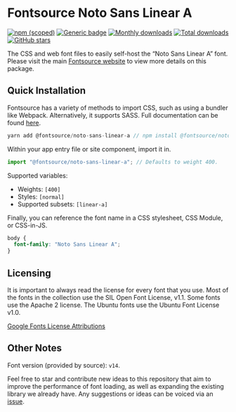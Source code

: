 # Fontsource Noto Sans Linear A

[![npm (scoped)](https://img.shields.io/npm/v/@fontsource/noto-sans-linear-a?color=brightgreen)](https://www.npmjs.com/package/@fontsource/noto-sans-linear-a) [![Generic badge](https://img.shields.io/badge/fontsource-passing-brightgreen)](https://github.com/fontsource/fontsource) [![Monthly downloads](https://badgen.net/npm/dm/@fontsource/noto-sans-linear-a)](https://github.com/fontsource/fontsource) [![Total downloads](https://badgen.net/npm/dt/@fontsource/noto-sans-linear-a)](https://github.com/fontsource/fontsource) [![GitHub stars](https://img.shields.io/github/stars/fontsource/fontsource.svg?style=social&label=Star)](https://github.com/fontsource/fontsource/stargazers)

The CSS and web font files to easily self-host the “Noto Sans Linear A” font. Please visit the main [Fontsource website](https://fontsource.org/fonts/noto-sans-linear-a) to view more details on this package.

## Quick Installation

Fontsource has a variety of methods to import CSS, such as using a bundler like Webpack. Alternatively, it supports SASS. Full documentation can be found [here](https://fontsource.org/docs/introduction).

```javascript
yarn add @fontsource/noto-sans-linear-a // npm install @fontsource/noto-sans-linear-a
```

Within your app entry file or site component, import it in.

```javascript
import "@fontsource/noto-sans-linear-a"; // Defaults to weight 400.
```

Supported variables:

- Weights: `[400]`
- Styles: `[normal]`
- Supported subsets: `[linear-a]`

Finally, you can reference the font name in a CSS stylesheet, CSS Module, or CSS-in-JS.

```css
body {
  font-family: "Noto Sans Linear A";
}
```

## Licensing

It is important to always read the license for every font that you use.
Most of the fonts in the collection use the SIL Open Font License, v1.1. Some fonts use the Apache 2 license. The Ubuntu fonts use the Ubuntu Font License v1.0.

[Google Fonts License Attributions](https://fonts.google.com/attribution)

## Other Notes

Font version (provided by source): `v14`.

Feel free to star and contribute new ideas to this repository that aim to improve the performance of font loading, as well as expanding the existing library we already have. Any suggestions or ideas can be voiced via an [issue](https://github.com/fontsource/fontsource/issues).
